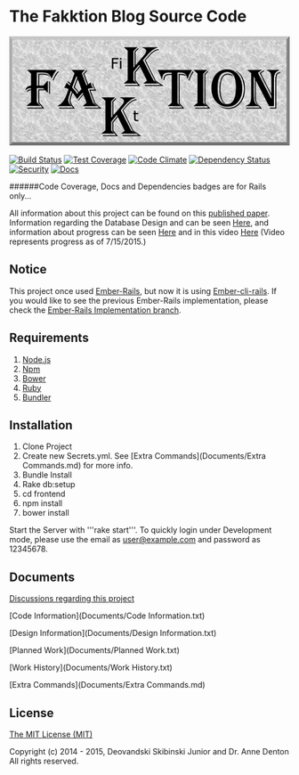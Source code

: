 # The Fakktion Blog Source Code

![](/FakktionLogo.png)

[![Build Status][travis-badge]][travis] [![Test Coverage][testCoverage-badge]][testCoverage] [![Code Climate][codeClimate-badge]][codeClimate] [![Dependency Status][dependency-badge]][dependency] [![Security][security-badge]][security] [![Docs][docs-badge]][docs]

######Code Coverage, Docs and Dependencies badges are for Rails only...

All information about this project can be found on this [published paper](http://www.micsymposium.org/mics2015/ProceedingsMICS_2015/Skibinski_3C1_31.pdf). Information regarding the Database Design and can be seen [Here](erd.pdf), and information about progress can be seen [Here](Documents/TODO.txt) and in this video [Here](https://youtu.be/tckjDm4LNjg) (Video represents progress as of 7/15/2015.)

## Notice
This project once used [Ember-Rails](https://github.com/emberjs/ember-rails), but now it is using [Ember-cli-rails](https://github.com/rwz/ember-cli-rails). If you would like to see the previous Ember-Rails implementation, please check the [Ember-Rails Implementation branch](https://github.com/Deovandski/Fakktion/tree/Ember-Rails).

## Requirements

1. [Node.js](https://nodejs.org/)
2. [Npm](https://www.npmjs.com/)
3. [Bower](https://www.npmjs.com/package/bower)
4. [Ruby](https://www.ruby-lang.org/en/)
5. [Bundler](http://bundler.io/)

## Installation

1. Clone Project
2. Create new Secrets.yml. See [Extra Commands](Documents/Extra Commands.md) for more info.
3. Bundle Install
4. Rake db:setup
5. cd frontend
6. npm install
7. bower install

Start the Server with '''rake start'''. To quickly login under Development mode, please use the email as user@example.com and password as 12345678.

## Documents

[Discussions regarding this project](Documents/Discussions.md)

[Code Information](Documents/Code Information.txt)

[Design Information](Documents/Design Information.txt)

[Planned Work](Documents/Planned Work.txt)

[Work History](Documents/Work History.txt)

[Extra Commands](Documents/Extra Commands.md)

## License

[The MIT License (MIT)](Documents/License.md)

Copyright (c) 2014 - 2015, Deovandski Skibinski Junior and Dr. Anne Denton
All rights reserved.

[travis]: https://travis-ci.org/Deovandski/Fakktion
[travis-badge]: https://travis-ci.org/Deovandski/Fakktion.svg?branch=master
[testCoverage]: https://codeclimate.com/github/Deovandski/Fakktion/coverage
[testCoverage-badge]: https://codeclimate.com/github/Deovandski/Fakktion/badges/coverage.svg
[codeClimate]: https://codeclimate.com/github/Deovandski/Fakktion
[codeClimate-badge]: https://codeclimate.com/github/Deovandski/Fakktion/badges/gpa.svg
[security]: https://hakiri.io/github/Deovandski/Fakktion/master
[security-badge]: https://hakiri.io/github/Deovandski/Fakktion/master.svg
[dependency]: https://gemnasium.com/Deovandski/Fakktion
[dependency-badge]: https://gemnasium.com/Deovandski/Fakktion.svg
[docs]: http://inch-ci.org/github/deovandski/fakktion/branch/master
[docs-badge]: https://inch-ci.org/github/deovandski/fakktion.svg?branch=master